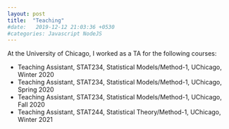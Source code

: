 ```yaml
---
layout: post
title:  "Teaching"
#date:   2019-12-12 21:03:36 +0530
#categories: Javascript NodeJS
---
```

At the University of Chicago, I worked as a TA for the following courses:
* Teaching Assistant, STAT234, Statistical Models/Method-1, UChicago, Winter 2020 
* Teaching Assistant, STAT234, Statistical Models/Method-1, UChicago, Spring 2020 
* Teaching Assistant, STAT234, Statistical Models/Method-1, UChicago, Fall 2020 
* Teaching Assistant, STAT244, Statistical Theory/Method-1, UChicago, Winter 2021 
